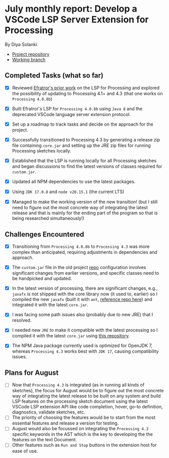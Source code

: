 # July monthly report: Develop a VSCode LSP Server Extension for Processing
By Diya Solanki

- [Project repository](https://github.com/diyaayay/processing-language-server-extension/)
- [Working branch](https://github.com/diyaayay/processing-language-server-extension/blob/main)


## Completed Tasks (what so far)

- [x] Reviewed [Efratror's prior work](https://github.com/efratror/LS4P) on the LSP for Processing and explored the possibility of updating to Processing 4.1+ and 4.3 (that one works on `Processing 4.0.8b`)
- [x] Built Efratror's LSP for `Processing 4.0.8b` using `Java 8` and the deprecated VSCode language server extension protocol.
- [x] Set up a roadmap to track tasks and decide on the approach for the project.
- [x] Successfully transitioned to Processing 4.3 by generating a release zip file containing `core.jar` and setting up the JRE zip files for running Processing sketches locally.
- [x] Established that the LSP is running locally for all Processing sketches and began discussions to find the latest versions of classes required for `custom.jar`.
- [x] Updated all NPM dependencies to use the latest packages.
- [x] Using `JDK 17.0.8` and `node v20.15.1` (the current LTS)
- [x] Managed to make the working version of the new transition! (but I still need to figure out the most concrete way of integrating the latest release and that is mainly for the ending part of the program so that is being researched simultaneously!)


## Challenges Encountered

- [x] Transitioning from `Processing 4.0.8b` to `Processing 4.3` was more complex than anticipated, requiring adjustments in dependencies and approach.
- [x] The `custom.jar` file in the old project [repo](https://github.com/efratror/LS4P) configuration involves significant changes from earlier versions, and specific classes need to be handpicked and updated.
- [x] In the latest version of processing, there are significant changes, e.g., `javafx` is not shipped with the core library now (it used to, earlier) so I compiled the new `javafx` (built it with `ant`, [reference repo here](https://github.com/processing/processing4-javafx/releases)) and integrated it with the latest `core.jar`.
- [x] I was facing some path issues also (probably due to new JRE) that I resolved.
- [x] I needed new `JRE` to make it compatible with the latest processing so I compiled it with the latest `core.jar` using [this repository](https://github.com/efratror/LS4P).
- [x] The NPM Java package currently used is optimized for OpenJDK 7, whereas `Processing 4.3` works best with `JDK 17`, causing compatibility issues.



## Plans for August

- [ ] Now that `Processing 4.3` is integrated (as in running all kinds of sketches), the focus for August would be to figure out the most concrete way of integrating the latest release to be built on any system and build LSP features on the processing sketch document using the latest VSCode LSP extension API like code completion, hover, go-to definition, diagnostics, validate sketches, etc. 
- [ ] The priority of choosing the features would be to start from the most essential features and release a version for testing.
- [ ] August would also be focussed on integrating the `Processing 4.3` specific keywords in the AST which is the key to developing the the features on the text Document.
- [ ] Other features such as `Run and Stop` buttons in the extension host for ease of use.